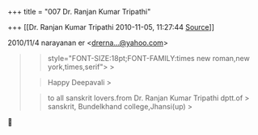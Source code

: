 +++
title = "007 Dr. Ranjan Kumar Tripathi"

+++
[[Dr. Ranjan Kumar Tripathi	2010-11-05, 11:27:44 [Source](https://groups.google.com/g/bvparishat/c/1ofmpjZ4TpE)]]



  
  

2010/11/4 narayanan er \<[drerna...@yahoo.com]()\>  

> 
> >  style="FONT-SIZE:18pt;FONT-FAMILY:times new roman,new york,times,serif"> >
> 
> > Happy Deepavali >
> 
> > 
> > to all sanskrit lovers.from Dr. Ranjan Kumar Tripathi dptt.of > sanskrit, Bundelkhand college,Jhansi(up) >
> 
> > 
> >   
> > 



